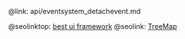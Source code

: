 @link: api/eventsystem_detachevent.md

@seolinktop: [best ui framework](https://webix.com)
@seolink: [TreeMap](https://webix.com/widget/treemap/)